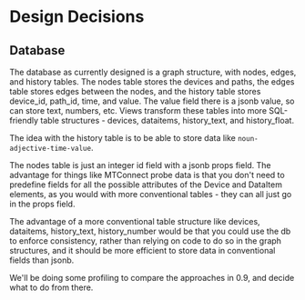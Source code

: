 # Design Decisions

## Database

The database as currently designed is a graph structure, with nodes, edges, and history tables. The nodes table stores the devices and paths, the edges table stores edges between the nodes, and the history table stores device_id, path_id, time, and value. The value field there is a jsonb value, so can store text, numbers, etc. Views transform these tables into more SQL-friendly table structures - devices, dataitems, history_text, and history_float. 

The idea with the history table is to be able to store data like `noun-adjective-time-value`. 

The nodes table is just an integer id field with a jsonb props field. The advantage for things like MTConnect probe data is that you don't need to predefine fields for all the possible attributes of the Device and DataItem elements, as you would with more conventional tables - they can all just go in the props field. 

The advantage of a more conventional table structure like devices, dataitems, history_text, history_number would be that you could use the db to enforce consistency, rather than relying on code to do so in the graph structures, and it should be more efficient to store data in conventional fields than jsonb. 

We'll be doing some profiling to compare the approaches in 0.9, and decide what to do from there. 

